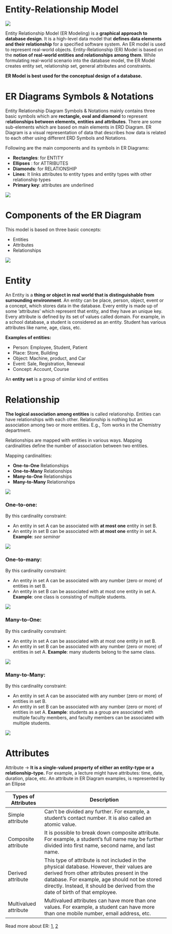 # Entity-Relationship Model
![](https://www.tutorialspoint.com/dbms/images/er_model_intro.png)

Entity Relationship Model (ER Modeling) is a **graphical approach to database design**. It is a high-level data model that **defines data elements and their relationship** for a specified software system. An ER model is used to represent real-world objects. Entity-Relationship (ER) Model is based on the **notion of real-world entities and relationships among them**. While formulating real-world scenario into the database model, the ER Model creates entity set, relationship set, general attributes and constraints.

**ER Model is best used for the conceptual design of a database.**

# ER Diagrams Symbols & Notations
Entity Relationship Diagram Symbols & Notations mainly contains three basic symbols which are **rectangle, oval and diamond** to represent r**elationships between elements, entities and attributes**. There are some sub-elements which are based on main elements in ERD Diagram. ER Diagram is a visual representation of data that describes how data is related to each other using different ERD Symbols and Notations.

Following are the main components and its symbols in ER Diagrams:

* **Rectangles**: for ENTITY 
* **Ellipses** : for ATTRIBUTES
* **Diamonds**: for RELATIONSHIP
* **Lines**: It links attributes to entity types and entity types with other relationship types
* **Primary key**: attributes are underlined

![](https://cdn.guru99.com/images/1/100518_0621_ERDiagramTu12.png)

# Components of the ER Diagram
This model is based on three basic concepts:
* Entities
* Attributes
* Relationships

![](https://cdn.guru99.com/images/1/100518_0621_ERDiagramTu2.png)

# Entity
An Entity is a **thing or object in real world that is distinguishable from surrounding environment**. An entity can be place, person, object, event or a concept, which stores data in the database. Every entity is made up of some ‘attributes’ which represent that entity, and they have an unique key. Every attribute is defined by its set of values called domain. For example, in a school database, a student is considered as an entity. Student has various attributes like name, age, class, etc. 

**Examples of entities:**
* Person: Employee, Student, Patient
* Place: Store, Building
* Object: Machine, product, and Car
* Event: Sale, Registration, Renewal
* Concept: Account, Course

An **entity set** is a group of similar kind of entities

# Relationship
**The logical association among entities** is called relationship. Entities can have relationships with each other. Relationship is nothing but an association among two or more entities. E.g., Tom works in the Chemistry department.

Relationships are mapped with entities in various ways. Mapping cardinalities define the number of association between two entities.

Mapping cardinalities:
* **One-to-One** Relationships
* **One-to-Many** Relationships
* **Many-to-One** Relationships
* **Many-to-Many** Relationships

![](https://www.gatevidyalay.com/wp-content/uploads/2018/05/Cardinality-Ratios-in-DBMS.png)

### One-to-one:
By this cardinality constraint:
* An entity in set A can be associated with **at most one** entity in set B.
* An entity in set B can be associated with **at most one** entity in set A.
**Example**: *see seminar*

![](https://www.gatevidyalay.com/wp-content/uploads/2018/05/One-to-One-Cardinality-Ratio.png)


### One-to-many:
By this cardinality constraint:
* An entity in set A can be associated with any number (zero or more) of entities in set B.
* An entity in set B can be associated with at most one entity in set A.
**Example**: one class is consisting of multiple students.

![](https://www.gatevidyalay.com/wp-content/uploads/2018/05/One-to-Many-Cardinality-Ratio.png)

### Many-to-One:
By this cardinality constraint:
* An entity in set A can be associated with at most one entity in set B.
* An entity in set B can be associated with any number (zero or more) of entities in set A.
**Example**: many students belong to the same class.

![](https://www.gatevidyalay.com/wp-content/uploads/2018/05/Many-to-One-Cardinality-Ratio.png)

### Many-to-Many:
By this cardinality constraint:
* An entity in set A can be associated with any number (zero or more) of entities in set B.
* An entity in set B can be associated with any number (zero or more) of entities in set A.
**Example**: students as a group are associated with multiple faculty members, and faculty members can be associated with multiple students.

![](https://www.gatevidyalay.com/wp-content/uploads/2018/05/Many-to-Many-Cardinality-Ratio.png)

# Attributes
Attribute -> **It is a single-valued property of either an entity-type or a relationship-type.** For example, a lecture might have attributes: time, date, duration, place, etc. An attribute in ER Diagram examples, is represented by an Ellipse

| Types of Attributes	| Description |
| -- | -- |
| Simple attribute | Can’t be divided any further. For example, a student’s contact number. It is also called an atomic value. |
| Composite attribute	| It is possible to break down composite attribute. For example, a student’s full name may be further divided into first name, second name, and last name.|
| Derived attribute	| This type of attribute is not included in the physical database. However, their values are derived from other attributes present in the database. For example, age should not be stored directly. Instead, it should be derived from the date of birth of that employee. |
| Multivalued attribute |	Multivalued attributes can have more than one values. For example, a student can have more than one mobile number, email address, etc. |


Read more about ER: [1](https://www.gatevidyalay.com/er-diagrams/), [2](https://www.guru99.com/er-diagram-tutorial-dbms.html#2)
